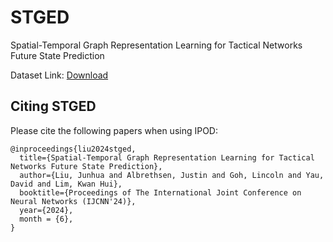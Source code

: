 # STGED
Spatial-Temporal Graph Representation Learning for Tactical Networks Future State Prediction

Dataset Link: [Download](https://drive.google.com/drive/folders/1c5mmlQCuu7r-z5KxGg_yc8nR2zbTnC0T?usp=sharing)

## Citing STGED

Please cite the following papers when using IPOD: 

```
@inproceedings{liu2024stged,
  title={Spatial-Temporal Graph Representation Learning for Tactical Networks Future State Prediction},
  author={Liu, Junhua and Albrethsen, Justin and Goh, Lincoln and Yau, David and Lim, Kwan Hui},
  booktitle={Proceedings of The International Joint Conference on Neural Networks (IJCNN'24)},
  year={2024},
  month = {6},
}
```
